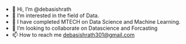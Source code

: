 - 👋 Hi, I’m @debasishrath
- 👀 I’m interested in the field of Data.
- 🌱 I have completed MTECH on Data Science and Machine Learning.
- 💞️ I’m looking to collaborate on Datascience and Forcasting
- 📫 How to reach me debasishrath301@gmail.com

<!---
debasishrath/debasishrath is a ✨ special ✨ repository because its `README.md` (this file) appears on your GitHub profile.
You can click the Preview link to take a look at your changes.
--->
